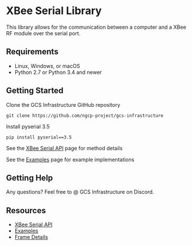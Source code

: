 # XBee Serial Library

This library allows for the communication between a computer and a XBee RF module over the serial port. 

## Requirements
* Linux, Windows, or macOS
* Python 2.7 or Python 3.4 and newer

## Getting Started
Clone the GCS Infrastructure GitHub repository
```
git clone https://github.com/ngcp-project/gcs-infrastructure
```
Install pyserial 3.5
```
pip install pyserial==3.5
```
See the [XBee Serial API][api.md] page for method details

See the [Examples][examples.md] page for example implementations


## Getting Help
Any questions? Feel free to @ GCS Infrastructure on Discord.

## Resources
* [XBee Serial API][api.md]
* [Examples][examples.md]
* [Frame Details][frame_details.md]


<!-- Links -->
[api.md]: ./docs/api.md
[examples.md]: ./docs/examples.md
[frame_details.md]: ./docs/frame_details.md